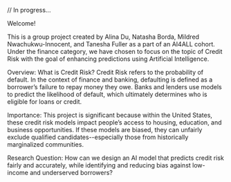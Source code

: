 // In progress...

Welcome!

This is a group project created by Alina Du, Natasha Borda, Mildred Nwachukwu-Innocent, and Tanesha Fuller as a part of an AI4ALL cohort. Under the finance category, we have chosen to focus on the topic of Credit Risk with the goal of enhancing predictions using Artificial Intelligence. 

Overview: What is Credit Risk?
Credit Risk refers to the probability of default. In the context of finance and banking, defaulting is defined as a borrower’s failure to repay money they owe. Banks and lenders use models to predict the likelihood of default, which ultimately determines who is eligible for loans or credit.

Importance:
This project is significant because within the United States, these credit risk models impact people’s access to housing, education, and business opportunities. If these models are biased, they can unfairly exclude qualified candidates--especially those from historically marginalized communities.

Research Question:
How can we design an AI model that predicts credit risk fairly and accurately, while identifying and reducing bias against low-income and underserved borrowers?
